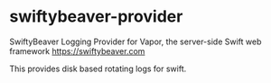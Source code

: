 # swiftybeaver-provider
SwiftyBeaver Logging Provider for Vapor, the server-side Swift web framework https://swiftybeaver.com

This provides disk based rotating logs for swift.
